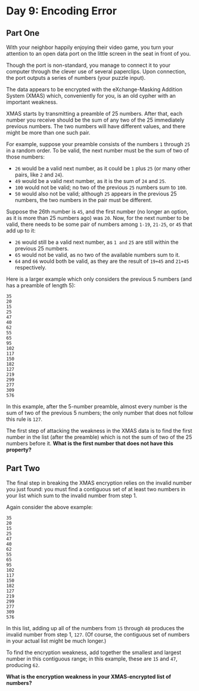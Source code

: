 # Day 9: Encoding Error

## Part One

With your neighbor happily enjoying their video game, you turn your attention to an open data port on the little screen 
in the seat in front of you.

Though the port is non-standard, you manage to connect it to your computer through the clever use of several paperclips.
Upon connection, the port outputs a series of numbers (your puzzle input).

The data appears to be encrypted with the eXchange-Masking Addition System (XMAS) which, conveniently for you, is an
old cypher with an important weakness.

XMAS starts by transmitting a preamble of 25 numbers. After that, each number you receive should be the sum of any two
of the 25 immediately previous numbers. The two numbers will have different values, and there might be more than one
such pair.

For example, suppose your preamble consists of the numbers `1` through `25` in a random order.
To be valid, the next number must be the sum of two of those numbers:

- `26` would be a valid next number, as it could be `1` plus `25` (or many other pairs, like `2` and `24`).
- `49` would be a valid next number, as it is the sum of `24` and `25`.
- `100` would not be valid; no two of the previous `25` numbers sum to `100`.
- `50` would also not be valid; although `25` appears in the previous 25 numbers, the two numbers in the pair must be different.

Suppose the 26th number is `45`, and the first number (no longer an option, as it is more than 25 numbers ago) was `20`.
Now, for the next number to be valid, there needs to be some pair of numbers among `1-19`, `21-25`, or `45` that add up to it:

- `26` would still be a valid next number, as `1 and` `25` are still within the previous 25 numbers.
- `65` would not be valid, as no two of the available numbers sum to it.
- `64` and `66` would both be valid, as they are the result of `19+45` and `21+45` respectively.

Here is a larger example which only considers the previous 5 numbers (and has a preamble of length 5):

    35
    20
    15
    25
    47
    40
    62
    55
    65
    95
    102
    117
    150
    182
    127
    219
    299
    277
    309
    576

In this example, after the 5-number preamble, almost every number is the sum of two of the previous 5 numbers; the only
number that does not follow this rule is `127`.

The first step of attacking the weakness in the XMAS data is to find the first number in the list (after the preamble)
which is not the sum of two of the 25 numbers before it. **What is the first number that does not have this property?**

## Part Two

The final step in breaking the XMAS encryption relies on the invalid number you just found: you must find a contiguous
set of at least two numbers in your list which sum to the invalid number from step 1.

Again consider the above example:

    35
    20
    15
    25
    47
    40
    62
    55
    65
    95
    102
    117
    150
    182
    127
    219
    299
    277
    309
    576

In this list, adding up all of the numbers from `15` through `40` produces the invalid number from step 1, `127`.
(Of course, the contiguous set of numbers in your actual list might be much longer.)

To find the encryption weakness, add together the smallest and largest number in this contiguous range; in this example,
these are `15` and `47`, producing `62`.

**What is the encryption weakness in your XMAS-encrypted list of numbers?**

